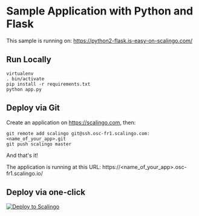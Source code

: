 # Sample Application with Python and Flask

This sample is running on: https://python2-flask.is-easy-on-scalingo.com/

## Run Locally

```shell
virtualenv
. bin/activate
pip install -r requirements.txt
python app.py
```

## Deploy via Git

Create an application on https://scalingo.com, then:

```shell
git remote add scalingo git@ssh.osc-fr1.scalingo.com:<name_of_your_app>.git
git push scalingo master
```

And that's it!

The application is running at this URL: https://<name_of_your_app>.osc-fr1.scalingo.io/

## Deploy via one-click

[![Deploy to Scalingo](https://cdn.scalingo.com/deploy/button.svg)](https://my.scalingo.com/deploy)
